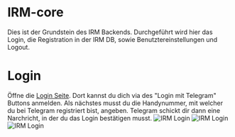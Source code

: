 # IRM-core
Dies ist der Grundstein des IRM Backends. Durchgeführt wird hier das Login, die Registration in der IRM DB, sowie Benutztereinstellungen und Logout.

# Login
Öffne die [Login Seite](https://italianrockmafia.ch/login.php). Dort kannst du dich via des "Login mit Telegram" Buttons anmelden. Als nächstes musst du die Handynummer, mit welcher du bei Telegram registriert bist, angeben. Telegram schickt dir dann eine Narchricht, in der du das Login bestätigen musst.
![IRM Login](https://italianrockmafia.ch/assets/images/irm-login.PNG)
![IRM Login](https://italianrockmafia.ch/assets/images/tg-login.PNG)
![IRM Login](https://italianrockmafia.ch/assets/images/tg-approve.PNG)